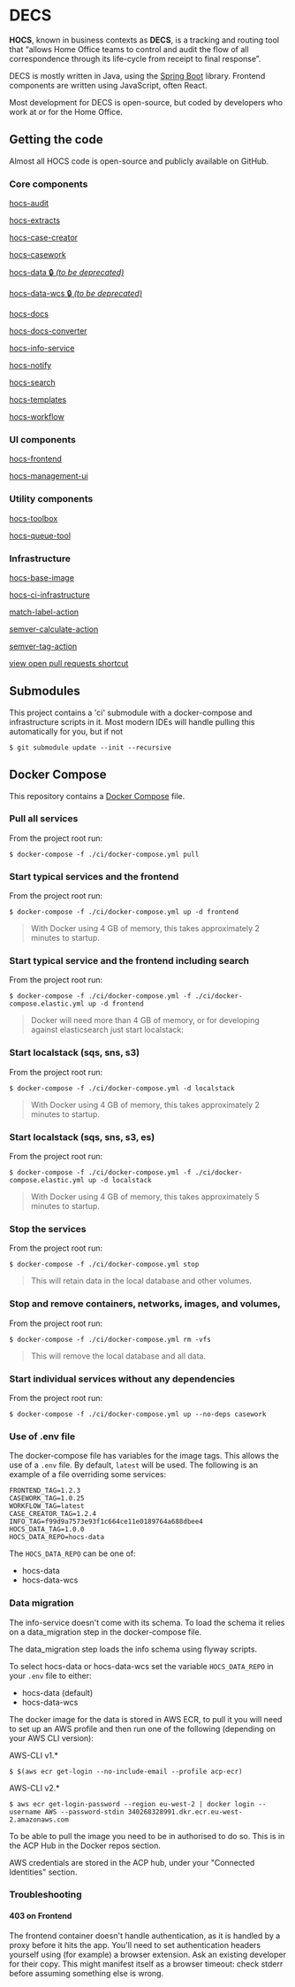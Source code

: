 # DECS

**HOCS**, known in business contexts as **DECS**,
is a tracking and routing tool that &ldquo;allows Home Office teams to
control and audit the flow of all correspondence through its
life-cycle from receipt to final response&rdquo;.

DECS is mostly written in Java, using the [Spring Boot](https://spring.io/projects/spring-boot)
library. Frontend components are written using JavaScript, often React.

Most development for DECS is open-source, but coded by developers who work at
or for the Home Office.

## Getting the code

Almost all HOCS code is open-source and publicly available on GitHub.

### Core components
[hocs-audit](https://github.com/UKHomeOffice/hocs-audit)

[hocs-extracts](https://github.com/UKHomeOffice/hocs-extracts)

[hocs-case-creator](https://github.com/UKHomeOffice/hocs-case-creator)

[hocs-casework](https://github.com/UKHomeOffice/hocs-casework)

[hocs-data 🔒️ *(to be deprecated)*](https://github.com/UKHomeOffice/hocs-data)

[hocs-data-wcs 🔒️ *(to be deprecated)*](https://github.com/UKHomeOffice/hocs-data-wcs)

[hocs-docs](https://github.com/UKHomeOffice/hocs-docs)

[hocs-docs-converter](https://github.com/UKHomeOffice/hocs-docs-converter)

[hocs-info-service](https://github.com/UKHomeOffice/hocs-info-service)

[hocs-notify](https://github.com/UKHomeOffice/hocs-notify)

[hocs-search](https://github.com/UKHomeOffice/hocs-search)

[hocs-templates](https://github.com/UKHomeOffice/hocs-templates)

[hocs-workflow](https://github.com/UKHomeOffice/hocs-workflow)

### UI components
[hocs-frontend](https://github.com/UKHomeOffice/hocs-frontend)

[hocs-management-ui](https://github.com/UKHomeOffice/hocs-management-ui)

### Utility components
[hocs-toolbox](https://github.com/UKHomeOffice/hocs-toolbox)

[hocs-queue-tool](https://github.com/UKHomeOffice/hocs-queue-tool)

### Infrastructure
[hocs-base-image](https://github.com/UKHomeOffice/hocs-base-image)

[hocs-ci-infrastructure](https://github.com/UKHomeOffice/hocs-ci-infrastructure)

[match-label-action](https://github.com/UKHomeOffice/match-label-action)

[semver-calculate-action](https://github.com/UKHomeOffice/semver-calculate-action)

[semver-tag-action](https://github.com/UKHomeOffice/semver-tag-action)

[view open pull requests shortcut](https://github.com/pulls?q=is%3Aopen+repo%3AUKHomeOffice%2Fhocs-ci-infrastructure+repo%3AUKHomeOffice%2Fsemver-calculate-action+repo%3AUKHomeOffice%2Fhocs-extracts+repo%3AUKHomeOffice%2Fhocs-toolbox+repo%3AUKHomeOffice%2Fhocs-audit+repo%3AUKHomeOffice%2Fhocs-case-creator+repo%3AUKHomeOffice%2Fhocs-casework+repo%3AUKHomeOffice%2Fhocs-docs+repo%3AUKHomeOffice%2Fhocs-docs-converter+repo%3AUKHomeOffice%2Fhocs-info-service+repo%3AUKHomeOffice%2Fkube-hocs+repo%3AUKHomeOffice%2Fhocs-search+repo%3AUKHomeOffice%2Fhocs-management-ui+repo%3AUKHomeOffice%2Fhocs-templates+repo%3AUKHomeOffice%2Fhocs-notify+repo%3AUKHomeOffice%2Fhocs-workflow+repo%3AUKHomeOffice%2Fhocs-frontend+repo%3AUKHomeOffice%2Fhocs-base-image+repo%3AUKHomeOffice%2Fhocs+repo%3AUKHomeOffice%2Fhocs-ukvi-complaint-schema+repo%3AUKHomeOffice%2Fhocs-data+repo%3AUKHomeOffice%2Fhocs-data-wcs+repo%3AUKHomeOffice%2Fhocs-queue-tool+repo%3AUKHomeOffice%2Fmatch-label-action+repo%3AUKHomeOffice%2Fsemver-tag-action+)

## Submodules

This project contains a 'ci' submodule with a docker-compose and infrastructure scripts in it. 
Most modern IDEs will handle pulling this automatically for you, but if not

```console
$ git submodule update --init --recursive
```

## Docker Compose

This repository contains a [Docker Compose](https://docs.docker.com/compose/)
file.

### Pull all services
From the project root run:
```console
$ docker-compose -f ./ci/docker-compose.yml pull
```

### Start typical services and the frontend
From the project root run:
```console
$ docker-compose -f ./ci/docker-compose.yml up -d frontend 
```

>With Docker using 4 GB of memory, this takes approximately 2 minutes to startup.

### Start typical service and the frontend including search
From the project root run:
```console
$ docker-compose -f ./ci/docker-compose.yml -f ./ci/docker-compose.elastic.yml up -d frontend 
```

>Docker will need more than 4 GB of memory, or for developing against elasticsearch just start localstack:

### Start localstack (sqs, sns, s3)
From the project root run:
```console
$ docker-compose -f ./ci/docker-compose.yml -d localstack 
```
>With Docker using 4 GB of memory, this takes approximately 2 minutes to startup.

### Start localstack (sqs, sns, s3, es)
From the project root run:
```console
$ docker-compose -f ./ci/docker-compose.yml -f ./ci/docker-compose.elastic.yml up -d localstack 
```

>With Docker using 4 GB of memory, this takes approximately 5 minutes to startup.


### Stop the services
From the project root run:
```console
$ docker-compose -f ./ci/docker-compose.yml stop
```
> This will retain data in the local database and other volumes.

### Stop and remove containers, networks, images, and volumes,
From the project root run:
```console
$ docker-compose -f ./ci/docker-compose.yml rm -vfs
```
> This will remove the local database and all data.

### Start individual services without any dependencies
From the project root run:
```console
$ docker-compose -f ./ci/docker-compose.yml up --no-deps casework 
```

### Use of .env file
The docker-compose file has variables for the image tags. This allows the use of a ``.env`` file.
By default, ``latest`` will be used. The following is an example of a file overriding some services:
```shell
FRONTEND_TAG=1.2.3
CASEWORK_TAG=1.0.25
WORKFLOW_TAG=latest
CASE_CREATOR_TAG=1.2.4
INFO_TAG=f99d9a7573e93f1c664ce11e0189764a688dbee4
HOCS_DATA_TAG=1.0.0
HOCS_DATA_REPO=hocs-data
```
The `HOCS_DATA_REPO` can be one of:
* hocs-data
* hocs-data-wcs

### Data migration

The info-service doesn't come with its schema. To load the schema it relies on a data_migration step in the docker-compose file.

The data_migration step loads the info schema using flyway scripts.

To select hocs-data or hocs-data-wcs set the variable ``HOCS_DATA_REPO`` in your ``.env`` file to either:
* hocs-data (default)
* hocs-data-wcs

The docker image for the data is stored in AWS ECR, to pull it you will need to set up
an AWS profile and then run one of the following (depending on your AWS CLI version):

AWS-CLI v1.*
```console
$ $(aws ecr get-login --no-include-email --profile acp-ecr)
```

AWS-CLI v2.*
```console
$ aws ecr get-login-password --region eu-west-2 | docker login --username AWS --password-stdin 340268328991.dkr.ecr.eu-west-2.amazonaws.com
```

To be able to pull the image you need to be in authorised to do so.
This is in the ACP Hub in the Docker repos section.

AWS credentials are stored in the ACP hub, under your "Connected Identities" section.

### Troubleshooting
#### 403 on Frontend

The frontend container doesn't handle authentication, as it is handled
by a proxy before it hits the app. You'll need to set authentication
headers yourself using (for example) a browser extension. Ask an existing
developer for their copy. This might manifest itself as a browser timeout:
check stderr before assuming something else is wrong.
